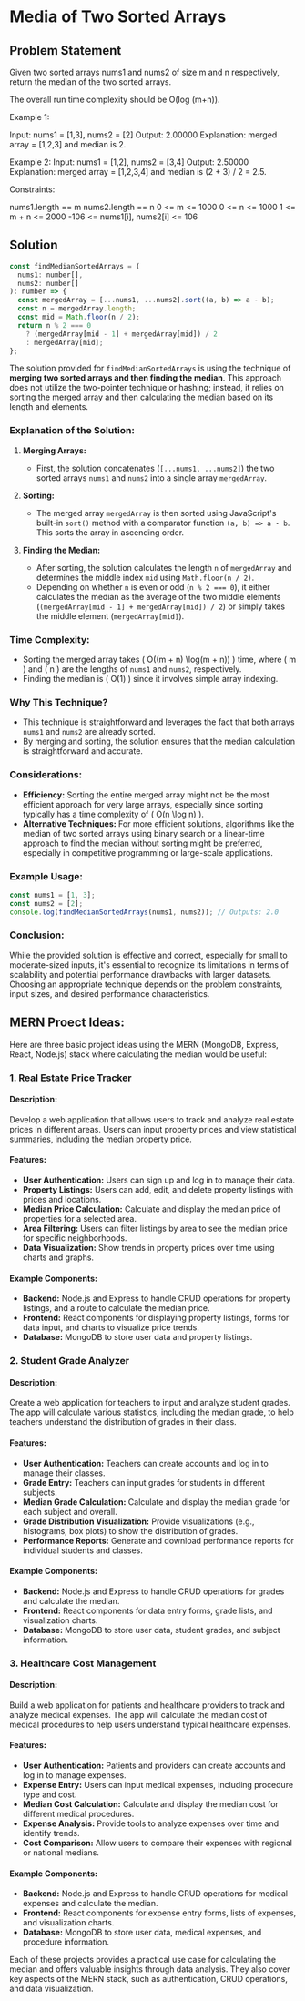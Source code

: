 # Media of Two Sorted Arrays

## Problem Statement
Given two sorted arrays nums1 and nums2 of size m and n respectively, return the median of the two sorted arrays.

The overall run time complexity should be O(log (m+n)).

Example 1:

Input: nums1 = [1,3], nums2 = [2]
Output: 2.00000
Explanation: merged array = [1,2,3] and median is 2.

Example 2:
Input: nums1 = [1,2], nums2 = [3,4]
Output: 2.50000
Explanation: merged array = [1,2,3,4] and median is (2 + 3) / 2 = 2.5.

Constraints:

nums1.length == m
nums2.length == n
0 <= m <= 1000
0 <= n <= 1000
1 <= m + n <= 2000
-106 <= nums1[i], nums2[i] <= 106


## Solution

```js
const findMedianSortedArrays = (
  nums1: number[],
  nums2: number[]
): number => {
  const mergedArray = [...nums1, ...nums2].sort((a, b) => a - b);
  const n = mergedArray.length;
  const mid = Math.floor(n / 2);
  return n % 2 === 0
    ? (mergedArray[mid - 1] + mergedArray[mid]) / 2
    : mergedArray[mid];
};
```

The solution provided for `findMedianSortedArrays` is using the technique of **merging two sorted arrays and then finding the median**. This approach does not utilize the two-pointer technique or hashing; instead, it relies on sorting the merged array and then calculating the median based on its length and elements.

### Explanation of the Solution:

1. **Merging Arrays:**
   - First, the solution concatenates (`[...nums1, ...nums2]`) the two sorted arrays `nums1` and `nums2` into a single array `mergedArray`.

2. **Sorting:**
   - The merged array `mergedArray` is then sorted using JavaScript's built-in `sort()` method with a comparator function `(a, b) => a - b`. This sorts the array in ascending order.

3. **Finding the Median:**
   - After sorting, the solution calculates the length `n` of `mergedArray` and determines the middle index `mid` using `Math.floor(n / 2)`.
   - Depending on whether `n` is even or odd (`n % 2 === 0`), it either calculates the median as the average of the two middle elements (`(mergedArray[mid - 1] + mergedArray[mid]) / 2`) or simply takes the middle element (`mergedArray[mid]`).

### Time Complexity:
- Sorting the merged array takes \( O((m + n) \log(m + n)) \) time, where \( m \) and \( n \) are the lengths of `nums1` and `nums2`, respectively.
- Finding the median is \( O(1) \) since it involves simple array indexing.

### Why This Technique?
- This technique is straightforward and leverages the fact that both arrays `nums1` and `nums2` are already sorted.
- By merging and sorting, the solution ensures that the median calculation is straightforward and accurate.

### Considerations:
- **Efficiency:** Sorting the entire merged array might not be the most efficient approach for very large arrays, especially since sorting typically has a time complexity of \( O(n \log n) \).
- **Alternative Techniques:** For more efficient solutions, algorithms like the median of two sorted arrays using binary search or a linear-time approach to find the median without sorting might be preferred, especially in competitive programming or large-scale applications.

### Example Usage:
```typescript
const nums1 = [1, 3];
const nums2 = [2];
console.log(findMedianSortedArrays(nums1, nums2)); // Outputs: 2.0
```

### Conclusion:
While the provided solution is effective and correct, especially for small to moderate-sized inputs, it's essential to recognize its limitations in terms of scalability and potential performance drawbacks with larger datasets. Choosing an appropriate technique depends on the problem constraints, input sizes, and desired performance characteristics.

## MERN Proect Ideas:

Here are three basic project ideas using the MERN (MongoDB, Express, React, Node.js)
stack where calculating the median would be useful:

### 1. **Real Estate Price Tracker**

#### Description:
Develop a web application that allows users to track and analyze real estate prices
in different areas. Users can input property prices and view statistical summaries,
including the median property price.

#### Features:
- **User Authentication:** Users can sign up and log in to manage their data.
- **Property Listings:** Users can add, edit, and delete property listings with prices and locations.
- **Median Price Calculation:** Calculate and display the median price of properties for a selected area.
- **Area Filtering:** Users can filter listings by area to see the median price for specific neighborhoods.
- **Data Visualization:** Show trends in property prices over time using charts and graphs.

#### Example Components:
- **Backend:** Node.js and Express to handle CRUD operations for property listings, and a route to calculate the median price.
- **Frontend:** React components for displaying property listings, forms for data input, and charts to visualize price trends.
- **Database:** MongoDB to store user data and property listings.

### 2. **Student Grade Analyzer**

#### Description:
Create a web application for teachers to input and analyze student grades. The app will calculate various statistics, including the median grade, to help teachers understand the distribution of grades in their class.

#### Features:
- **User Authentication:** Teachers can create accounts and log in to manage their classes.
- **Grade Entry:** Teachers can input grades for students in different subjects.
- **Median Grade Calculation:** Calculate and display the median grade for each subject and overall.
- **Grade Distribution Visualization:** Provide visualizations (e.g., histograms, box plots) to show the distribution of grades.
- **Performance Reports:** Generate and download performance reports for individual students and classes.

#### Example Components:
- **Backend:** Node.js and Express to handle CRUD operations for grades and calculate the median.
- **Frontend:** React components for data entry forms, grade lists, and visualization charts.
- **Database:** MongoDB to store user data, student grades, and subject information.

### 3. **Healthcare Cost Management**
#### Description:
Build a web application for patients and healthcare providers to track and analyze medical expenses. The app will calculate the median cost of medical procedures to help users understand typical healthcare expenses.

#### Features:
- **User Authentication:** Patients and providers can create accounts and log in to manage expenses.
- **Expense Entry:** Users can input medical expenses, including procedure type and cost.
- **Median Cost Calculation:** Calculate and display the median cost for different medical procedures.
- **Expense Analysis:** Provide tools to analyze expenses over time and identify trends.
- **Cost Comparison:** Allow users to compare their expenses with regional or national medians.

#### Example Components:
- **Backend:** Node.js and Express to handle CRUD operations for medical expenses and calculate the median.
- **Frontend:** React components for expense entry forms, lists of expenses, and visualization charts.
- **Database:** MongoDB to store user data, medical expenses, and procedure information.

Each of these projects provides a practical use case for calculating the median and offers valuable insights through data analysis. They also cover key aspects of the MERN stack, such as authentication, CRUD operations, and data visualization.

